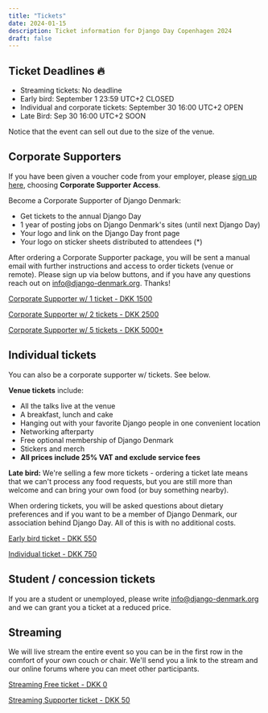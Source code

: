 ```yaml
---
title: "Tickets"
date: 2024-01-15
description: Ticket information for Django Day Copenhagen 2024
draft: false
---
```


## Ticket Deadlines 🔥

* Streaming tickets: No deadline
* Early bird: September 1 23:59 UTC+2 <span class="badge badge-pill badge-info">CLOSED</span>
* Individual and corporate tickets: September 30 16:00 UTC+2 <span class="badge badge-pill badge-success">OPEN</span>
* Late Bird: Sep 30 16:00 UTC+2 <span class="badge badge-pill badge-success">SOON</span>

Notice that the event can sell out due to the size of the venue.


## Corporate Supporters

If you have been given a voucher code from your employer, please [sign up here](https://djangodenmark.ticketbutler.io/e/django-day-copenhagen-2024), choosing **Corporate Supporter Access**.

Become a Corporate Supporter of Django Denmark:

* Get tickets to the annual Django Day
* 1 year of posting jobs on Django Denmark's sites (until next Django Day)
* Your logo and link on the Django Day front page
* Your logo on sticker sheets distributed to attendees (*)

After ordering a Corporate Supporter package, you will be sent a manual email with further instructions and access to order tickets (venue or remote). Please sign up via below buttons, and if you have any questions reach out on info@django-denmark.org. Thanks!

<a class="btn btn-lg btn-primary" href="https://djangodenmark.ticketbutler.io/e/django-day-copenhagen-2024-corporate-support" target="_blank">Corporate Supporter w/ 1 ticket - DKK 1500</a>

<a class="btn btn-lg btn-primary" href="https://djangodenmark.ticketbutler.io/e/django-day-copenhagen-2024-corporate-support" target="_blank">Corporate Supporter w/ 2 tickets - DKK 2500</a>

<a class="btn btn-lg btn-primary" href="https://djangodenmark.ticketbutler.io/e/django-day-copenhagen-2024-corporate-support" target="_blank">Corporate Supporter w/ 5 tickets - DKK 5000*</a>

## Individual tickets

You can also be a corporate supporter w/ tickets. See below.


**Venue tickets** include:

* All the talks live at the venue
* A breakfast, lunch and cake
* Hanging out with your favorite Django people in one convenient location
* Networking afterparty
* Free optional membership of Django Denmark
* Stickers and merch
* **All prices include 25% VAT and exclude service fees**

**Late bird:** We're selling a few more tickets - ordering a ticket late means that we can't process any food requests, but you are still more than welcome and can bring your own food (or buy something nearby).

When ordering tickets, you will be asked questions about dietary preferences and
if you want to be a member of Django Denmark, our association behind Django Day.
All of this is with no additional costs.


<a class="btn btn-lg btn-primary disabled" href="https://djangodenmark.ticketbutler.io/e/django-day-copenhagen-2024" target="_blank">Early bird ticket - DKK 550</a>

<a class="btn btn-lg btn-primary" href="https://djangodenmark.ticketbutler.io/e/django-day-copenhagen-2024" target="_blank">Individual ticket - DKK 750</a>


## Student / concession tickets

If you are a student or unemployed, please write info@django-denmark.org and we
can grant you a ticket at a reduced price.


## Streaming

We will live stream the entire event so you can be in the first row in the comfort of your own couch or chair. We'll send you a link to the stream and our online forums where you can meet other participants.

<a class="btn btn-lg btn-primary" href="https://djangodenmark.ticketbutler.io/e/django-day-copenhagen-2024" target="_blank">Streaming Free ticket - DKK 0</a>

<a class="btn btn-lg btn-primary" href="https://djangodenmark.ticketbutler.io/e/django-day-copenhagen-2024" target="_blank">Streaming Supporter ticket - DKK 50</a>

